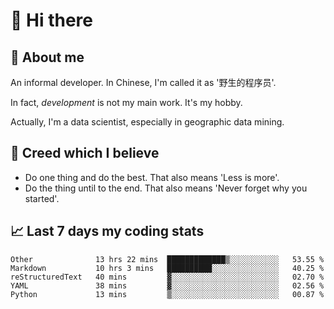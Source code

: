# 👋 Hi there

## :speech_balloon: About me

An informal developer. In Chinese, I'm called it as '野生的程序员'.

In fact, _development_ is not my main work. It's my hobby.

Actually, I'm a data scientist, especially in geographic data mining.

## :see_no_evil: Creed which I believe

- Do one thing and do the best. That also means 'Less is more'.
- Do the thing until to the end. That also means 'Never forget why you started'.

## :chart_with_upwards_trend: Last 7 days my coding stats

<!--START_SECTION:waka-->
```text
Other              13 hrs 22 mins  █████████████▒░░░░░░░░░░░   53.55 % 
Markdown           10 hrs 3 mins   ██████████░░░░░░░░░░░░░░░   40.25 % 
reStructuredText   40 mins         ▓░░░░░░░░░░░░░░░░░░░░░░░░   02.70 % 
YAML               38 mins         ▓░░░░░░░░░░░░░░░░░░░░░░░░   02.56 % 
Python             13 mins         ▒░░░░░░░░░░░░░░░░░░░░░░░░   00.87 % 
```
<!--END_SECTION:waka-->
